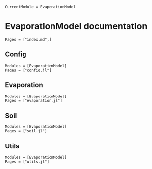 ```@meta
CurrentModule = EvaporationModel
```

# EvaporationModel documentation
```@contents
Pages = ["index.md",]
```
## Config

```@autodocs
Modules = [EvaporationModel]
Pages = ["config.jl"]
```

## Evaporation
```@autodocs
Modules = [EvaporationModel]
Pages = ["evaporation.jl"]
```

## Soil
```@autodocs
Modules = [EvaporationModel]
Pages = ["soil.jl"]
```
## Utils
```@autodocs
Modules = [EvaporationModel]
Pages = ["utils.jl"]
```